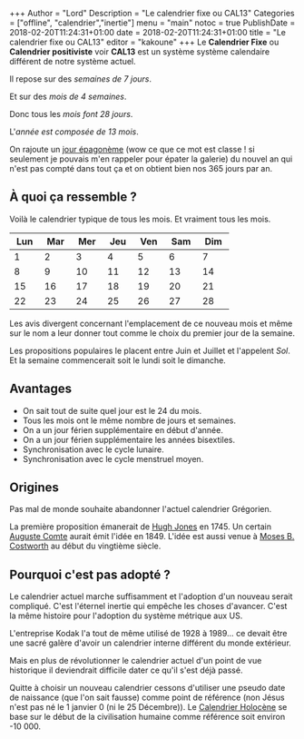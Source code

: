+++
Author = "Lord"
Description = "Le calendrier fixe ou CAL13"
Categories = ["offline", "calendrier","inertie"]
menu = "main"
notoc = true
PublishDate = 2018-02-20T11:24:31+01:00
date = 2018-02-20T11:24:31+01:00
title = "Le calendrier fixe ou CAL13"
editor = "kakoune"
+++
Le **Calendrier Fixe** ou **Calendrier positiviste** voir **CAL13** est un système système calendaire différent de notre système actuel.

Il repose sur des *semaines de 7 jours*.

Et sur des *mois de 4 semaines*.

Donc tous les *mois font 28 jours*.

L'*année est composée de 13 mois*.

On rajoute un [jour épagonème](https://fr.wikipedia.org/wiki/Jour_%C3%A9pagom%C3%A8ne) (wow ce que ce mot est classe ! si seulement je pouvais m'en rappeler pour épater la galerie) du nouvel an qui n'est pas compté dans tout ça et on obtient bien nos 365 jours par an.

## À quoi ça ressemble ?

Voilà le calendrier typique de tous les mois.
Et vraiment tous les mois.


| Lun | Mar | Mer | Jeu | Ven | Sam | Dim |
|---|---|---|---|---|---|---|
|  1|  2|  3|  4|  5|  6|  7|
|  8|  9| 10| 11| 12| 13| 14|
| 15| 16| 17| 18| 19| 20| 21|
| 22| 23| 24| 25| 26| 27| 28|

Les avis divergent concernant l'emplacement de ce nouveau mois et même sur le nom a leur donner tout comme le choix du premier jour de la semaine.

Les propositions populaires le placent entre Juin et Juillet et l'appelent *Sol*. Et la semaine commencerait soit le lundi soit le dimanche.

## Avantages

  - On sait tout de suite quel jour est le 24 du mois.
  - Tous les mois ont le même nombre de jours et semaines.
  - On a un jour férien supplémentaire en début d'année.
  - On a un jour férien supplémentaire les années bisextiles.
  - Synchronisation avec le cycle lunaire.
  - Synchronisation avec le cycle menstruel moyen.
 

## Origines

Pas mal de monde souhaite abandonner l'actuel calendrier Grégorien.

La première proposition émanerait de [Hugh Jones](https://en.wikipedia.org/wiki/Hugh_Jones_(professor)) en 1745.
Un certain [Auguste Comte](https://fr.m.wikipedia.org/wiki/Auguste_Comte) aurait émit l'idée en 1849.
L'idée est aussi venue à [Moses B. Costworth](https://en.wikipedia.org/wiki/Moses_B._Cotsworth) au début du vingtième siècle.

## Pourquoi c'est pas adopté ?

Le calendrier actuel marche suffisamment et l'adoption d'un nouveau serait compliqué.
C'est l'éternel inertie qui empêche les choses d'avancer.
C'est la même histoire pour l'adoption du système métrique aux US.

L'entreprise Kodak l'a tout de même utilisé de 1928 à 1989… ce devait être une sacré galère d'avoir un calendrier interne différent du monde extérieur.

Mais en plus de révolutionner le calendrier actuel d'un point de vue historique il deviendrait difficile dater ce qu'il s'est déjà passé.

Quitte à choisir un nouveau calendrier cessons d'utiliser une pseudo date de naissance (que l'on sait fausse) comme point de référence (non Jésus n'est pas né le 1 janvier 0 (ni le 25 Décembre)).
Le [Calendrier Holocène](https://fr.wikipedia.org/wiki/Calendrier_holoc%C3%A8ne) se base sur le début de la civilisation humaine comme référence soit environ -10 000.
